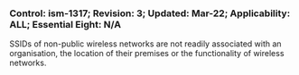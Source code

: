 ### Control: ism-1317; Revision: 3; Updated: Mar-22; Applicability: ALL; Essential Eight: N/A
<p>SSIDs of non-public wireless networks are not readily associated with an organisation, the location of their premises or the functionality of wireless networks.</p>